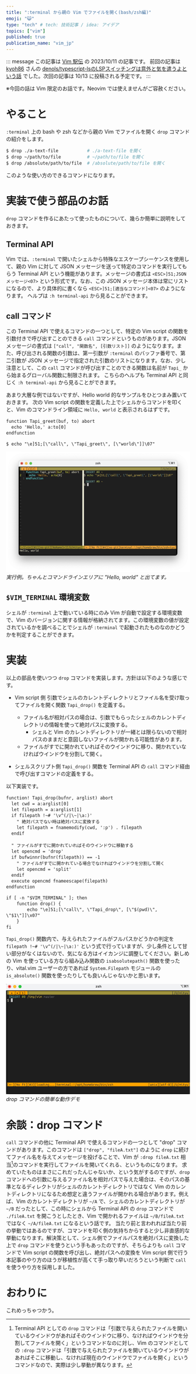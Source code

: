 ```yaml
---
title: ":terminal から親の Vim でファイルを開く(bash/zsh編)"
emoji: "😺"
type: "tech" # tech: 技術記事 / idea: アイデア
topics: ["vim"]
published: true
publication_name: "vim_jp"
---
```



::: message
この記事は [Vim 駅伝](https://vim-jp.org/ekiden/) の 2023/10/11 の記事です。
前回の記事は [kyoh86](https://zenn.dev/kyoh86) さんの [denols/typescript-lsのLSPスイッチングは意外と気を遣うよという話](https://zenn.dev/vim_jp/articles/69d26e3f7b0e35) でした。次回の記事は 10/13 に投稿される予定です。
:::

※今回の話は Vim 限定のお話です。Neovim では使えませんがご容赦ください。

# やること

`:terminal` 上の bash や zsh などから親の Vim でファイルを開く `drop` コマンドの紹介をします。

```sh
$ drop ./a-text-file           # ./a-text-file を開く
$ drop ~/path/to/file          # ~/path/to/file を開く
$ drop /absolute/path/to/file  # /absolute/path/to/file を開く
```

このような使い方のできるコマンドになります。

# 実装で使う部品のお話

`drop` コマンドを作るにあたって使ったものについて、幾らか簡単に説明をしておきます。

## Terminal API

Vim では、`:terminal` で開いたシェルから特殊なエスケープシーケンスを使用して、親の Vim に対して JSON メッセージを送って特定のコマンドを実行してもらう Terminal API という機能があります。メッセージの書式は `<ESC>]51;JSON メッセージ<07>` という形式です。なお、この JSON メッセージ本体は常にリストになるので、より具体的に書くなら `<ESC>]51;[適当なコマンド]<07>` のようになります。
ヘルプは `:h terminal-api` から見ることができます。


## call コマンド

この Terminal API で使えるコマンドの一つとして、特定の Vim script の関数を引数付きで呼び出すことのできる `call` コマンドというものがあります。JSON メッセージの書式は `["call", "関数名", [引数リスト]]` のようになります。また、呼び出される関数の引数は、第一引数が `:terminal` のバッファ番号で、第二引数が JSON メッセージで指定された引数のリストになります。なお、少し注意として、この `call` コマンドが呼び出すことのできる関数は名前が `Tapi_` から始まるグローバル関数に制限されます。
こちらのヘルプも Terminal API と同じく `:h terminal-api` から見ることができます。

あまり大層な例ではないですが、Hello world 的なサンプルをひとつまみ置いておきます。
次の Vim script の関数を定義した上でシェルからコマンドを叩くと、Vim のコマンドライン領域に `Hello, world` と表示されるはずです。

```vim:Vim script
function Tapi_greet(buf, to) abort
  echo 'Hello,' a:to[0]
endfunction
```

```sh:コマンドライン
$ echo "\e]51;[\"call\", \"Tapi_greet\", [\"world\"]]\07"
```

![](/images/vim-drop-command-tapi-helloworld-sh.png)
*実行例。ちゃんとコマンドラインエリアに "Hello, world" と出てます。*

## `$VIM_TERMINAL` 環境変数

シェルが `:terminal` 上で動いている時にのみ Vim が自動で設定する環境変数で、Vim のバージョンに関する情報が格納されてます。この環境変数の値が設定されているかを調べることでシェルが `:terminal` で起動されたものなのかどうかを判定することができます。


# 実装

以上の部品を使いつつ `drop` コマンドを実装します。方針は以下のような感じです。

- Vim script 側
    引数でシェルのカレントディレクトリとファイル名を受け取ってファイルを開く関数 `Tapi_drop()` を定義する。
    - ファイル名が相対パスの場合は、引数でもらったシェルのカレントディレクトリの情報を使って絶対パスに変換する。
        - シェルと Vim のカレントディレクトリが一緒とは限らないので相対パスのままだと意図しないファイルが開かれる可能性があります。
    - ファイルがすでに開かれていればそのウインドウに移り、開かれていなければウインドウを分割して開く。

- シェルスクリプト側
    `Tapi_drop()` 関数を Terminal API の `call` コマンド経由で呼び出すコマンドの定義をする。

以下実装です。

```vim:.vimrc など
function! Tapi_drop(bufnr, arglist) abort
  let cwd = a:arglist[0]
  let filepath = a:arglist[1]
  if filepath !~# '\v^(/|\~|\a:)'
    " 絶対パスでない時は絶対パスに変換する
    let filepath = fnamemodify(cwd, ':p') . filepath
  endif

  " ファイルがすでに開かれていればそのウインドウに移動する
  let opencmd = 'drop'
  if bufwinnr(bufnr(filepath)) == -1
    " ファイルがすでに開かれている場合でなければウインドウを分割して開く
    let opencmd = 'split'
  endif
  execute opencmd fnameescape(filepath)
endfunction
```

```bash:.bashrc など
if [ -n "$VIM_TERMINAL" ]; then
	function drop() {
		echo "\e]51;[\"call\", \"Tapi_drop\", [\"$(pwd)\", \"$1\"]]\x07"
	}
fi
```


`Tapi_drop()` 関数内で、与えられたファイルがフルパスかどうかの判定を `filepath !~# '\v^(/|\~|\a:)'` という式で行っていますが、少し条件として甘い部分がなくはないので、気になる方はイイカンジに調整してください。新しめの Vim を使っている方なら組み込み関数の `isabsolutepath()` 関数を使ったり、vital.vim ユーザーの方であれば `System.Filepath` モジュールの `is_absolute()` 関数を使ったりしても良いんじゃないかと思います。

![](/images/vim-drop-command-demo.gif)
*drop コマンドの簡単な動作デモ*


# 余談：drop コマンド

`call` コマンドの他に Terminal API で使えるコマンドの一つとして "drop" コマンドがあります。このコマンドは `["drop", "fileA.txt"]` のように `drop` に続けてファイル名を与えてメッセージを投げることで、Vim が `:drop fileA.txt` 相当[^1]のコマンドを実行してファイルを開いてくれる、というものになります。
求めていたものはまさにこれだったんじゃないか、という気がするのですが、`drop` コマンドへの引数に与えるファイル名を相対パスで与えた場合は、そのパスの基準となるディレクトリがシェルのカレントディレクトリではなく Vim のカレントディレクトリになるため想定と違うファイルが開かれる場合があります。例えば、Vim のカレントディレクトリが `~/A` で、シェルのカレントディレクトリが `~/B` だったとして、この時にシェルから Terminal API の `drop` コマンドで `./fileA.txt` を開こうとしたとき、Vim で開かれるファイルは `~/B/fileA.txt` ではなく `~/A/fileA.txt` になるという話です。
当たり前と言われれば当たり前の挙動ではあるのですが、コマンドを叩く側の気持ちからすると少し非直感的な挙動になります。解決策として、シェル側でファイルパスを絶対パスに変換した上で `drop` コマンドを使うという手もあったのですが、そちらよりも `call` コマンドで Vim script の関数を呼び出し、絶対パスへの変換を Vim script 側で行う本記事のやり方のほうが移植性が高くて手っ取り早いだろうという判断で `call` を使うやり方を採用しました。


# おわりに

これめっちゃつかう。

[^1]: Terminal API としての `drop` コマンドは「引数で与えられたファイルを開いているウインドウがあればそのウインドウに移り、なければウインドウを分割してファイルを開く」というコマンドなのに対し、Vim のコマンドとしての `:drop` コマンドは「引数で与えられたファイルを開いているウインドウがあればそこに移動し、なければ現在のウインドウでファイルを開く」というコマンドなので、実際は少し挙動が異なります。
